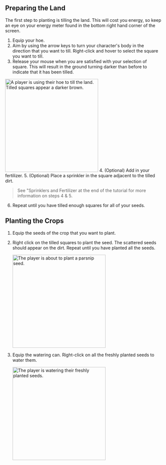 ## Preparing the Land
The first step to planting is tilling the land. This will cost you energy, so keep an eye on your energy meter found in the bottom right hand corner of the screen.

1. Equip your hoe. 
2. Aim by using the arrow keys to turn your character's body in the direction that you want to till. Right-click and hover to select the square you want to till.
3. Release your mouse when you are satisfied with your selection of square. This will result in the ground turning darker than before to indicate that it has been tilled.
<img src="assets\images\screenshots\tilling-land.png" alt="A player is using their hoe to till the land. Tilled squares appear a darker brown." style="width: 300px">
4. (Optional) Add in your fertilizer.
5. (Optional) Place a sprinkler in the square adjacent to the tilled dirt.

> See "Sprinklers and Fertilizer at the end of the tutorial for more information on steps 4 & 5.
6. Repeat until you have tilled enough squares for all of your seeds.
   
## Planting the Crops
1. Equip the seeds of the crop that you want to plant.
2. Right click on the tilled squares to plant the seed. The scattered seeds should appear on the dirt. Repeat until you have planted all the seeds.
  
    <img src="assets\images\screenshots\seeds-tilled-land.png" alt="The player is about to plant a parsnip seed." style="width: 300px">

3. Equip the watering can. Right-click on all the freshly planted seeds to water them.
   
    <img src="assets\images\screenshots\water-crops.png" alt="The player is watering their freshly planted seeds." style="width: 300px">